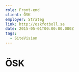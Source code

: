 ```yaml
---
role: Front-end
client: ÖSK
employer: Strateg
link: http://oskfotboll.se
date: 2015-05-01T00:00:00.000Z
tags:
  - SiteVision
---
```


# ÖSK
